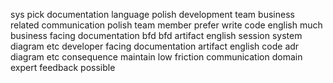 sys pick documentation language polish development team business related communication polish team member prefer write code english much business facing documentation bfd bfd artifact english session system diagram etc developer facing documentation artifact english code adr diagram etc consequence maintain low friction communication domain expert feedback possible